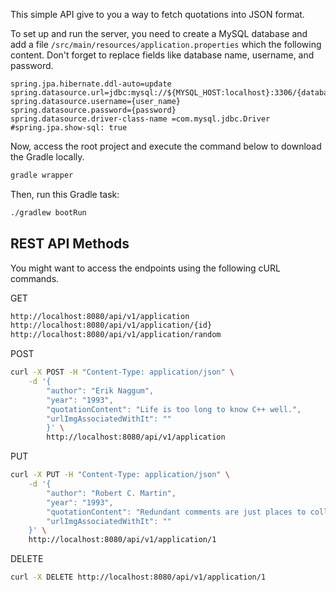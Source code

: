 This simple API give to you a way to fetch quotations into JSON format.

To set up and run the server, you need to create a MySQL database and add a file `/src/main/resources/application.properties` which the following content. Don't forget to replace fields like database name, username, and password.

```
spring.jpa.hibernate.ddl-auto=update
spring.datasource.url=jdbc:mysql://${MYSQL_HOST:localhost}:3306/{database_name}
spring.datasource.username={user_name}
spring.datasource.password={password}
spring.datasource.driver-class-name =com.mysql.jdbc.Driver
#spring.jpa.show-sql: true
```

Now, access the root project and execute the command below to download the Gradle locally.
```sh 
gradle wrapper
```
Then, run this Gradle task:
```sh
./gradlew bootRun
```

## REST API Methods
You might want to access the endpoints using the following cURL commands.

GET
```sh
http://localhost:8080/api/v1/application
http://localhost:8080/api/v1/application/{id}
http://localhost:8080/api/v1/application/random
```

POST
```sh
curl -X POST -H "Content-Type: application/json" \
	-d '{
		"author": "Erik Naggum",
		"year": "1993",
		"quotationContent": "Life is too long to know C++ well.",
		"urlImgAssociatedWithIt": ""
	    }' \
	    http://localhost:8080/api/v1/application
```

PUT
```sh	    
curl -X PUT -H "Content-Type: application/json" \
	-d '{
		"author": "Robert C. Martin",
		"year": "1993",
		"quotationContent": "Redundant comments are just places to collect lies and misinformation.",
		"urlImgAssociatedWithIt": ""
	}' \
	http://localhost:8080/api/v1/application/1
```

DELETE
```sh
curl -X DELETE http://localhost:8080/api/v1/application/1
```
